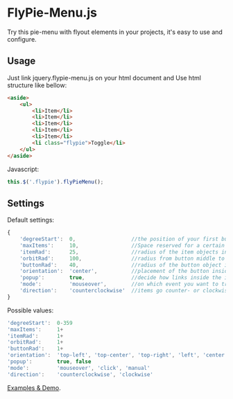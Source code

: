 FlyPie-Menu.js
==============
Try this pie-menu with flyout elements in your projects, it's easy to use and configure.

Usage
-----
Just link jquery.flypie-menu.js on your html document and Use html structure like bellow:

```html
<aside>
	<ul>
		<li>Item</li>
		<li>Item</li>
		<li>Item</li>
		<li>Item</li>
		<li>Item</li>
		<li class="flypie">Toggle</li>
	</ul> 
</aside>
```

Javascript:

```js
this.$('.flypie').flyPieMenu();
```

Settings
--------

Default settings:

```js
{
	'degreeStart':	0,					//the position of your first button in degree
	'maxItems':		10,					//Space reserved for a certain amount of Items
	'itemRad':		25,					//radius of the item objects in px
	'orbitRad':		100,				//radius from button middle to the items in px
	'buttonRad':	40,					//radius of the button object in px
	'orientation':	'center',			//placement of the button inside its box.
	'popup':		true,				//decide how links inside the items should be opened
	'mode':			'mouseover',		//on which event you want to trigger FlyPie-Menu
	'direction':	'counterclockwise'	//items go counter- or clockwise around the button
}
```

Possible values:

```js
'degreeStart':	0-359 
'maxItems':		1+ 
'itemRad':		1+ 
'orbitRad':		1+ 
'buttonRad':	1+ 
'orientation':	'top-left', 'top-center', 'top-right', 'left', 'center', 'right', 'bottom-left', 'bottom-center', 'bottom-right'
'popup':		true, false
'mode':			'mouseover', 'click', 'manual'
'direction':	'counterclockwise', 'clockwise'
```

[Examples & Demo](http://beyondthestatic.github.io/jquery.flypie-menu.js).
